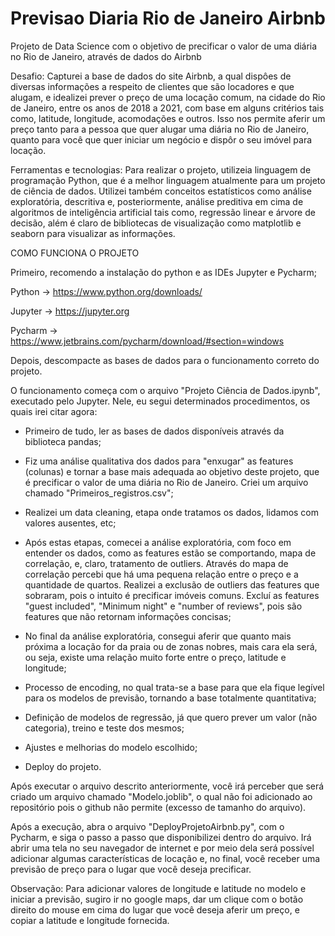 # Previsao Diaria Rio de Janeiro Airbnb
 Projeto de Data Science com o objetivo de precificar o valor de uma diária no Rio de Janeiro, através de dados do Airbnb

Desafio: Capturei a base de dados do site Airbnb, a qual dispôes de diversas informações a respeito de clientes que são locadores e que alugam, e idealizei prever o preço de uma locação comum, na cidade do Rio de Janeiro, entre os anos de 2018 a 2021, com base em alguns critérios tais como, latitude, longitude, acomodações e outros. Isso nos permite aferir um preço tanto para a pessoa que quer alugar uma diária no Rio de Janeiro, quanto para você que quer iniciar um negócio e dispôr o seu imóvel para locação.

Ferramentas e tecnologias: Para realizar o projeto, utilizeia linguagem de programação Python, que é a melhor linguagem atualmente para um projeto de ciência de dados. Utilizei também conceitos estatísticos como análise exploratória, descritiva e, posteriormente, análise preditiva em cima de algoritmos de inteligência artificial tais como, regressão linear e árvore de decisão, além é claro de bibliotecas de visualização como matplotlib e seaborn para visualizar as informações.

COMO FUNCIONA O PROJETO

Primeiro, recomendo a instalação do python e as IDEs Jupyter e Pycharm;

Python -> https://www.python.org/downloads/

Jupyter -> https://jupyter.org

Pycharm -> https://www.jetbrains.com/pycharm/download/#section=windows

Depois, descompacte as bases de dados para o funcionamento correto do projeto.

O funcionamento começa com o arquivo "Projeto Ciência de Dados.ipynb", executado pelo Jupyter. Nele, eu segui determinados procedimentos, os quais irei citar agora:

- Primeiro de tudo, ler as bases de dados disponíveis através da biblioteca pandas;

- Fiz uma análise qualitativa dos dados para "enxugar" as features (colunas) e tornar a base mais adequada ao objetivo deste projeto, que é precificar o valor de uma diária no Rio de Janeiro. Criei um arquivo chamado "Primeiros_registros.csv";

- Realizei um data cleaning, etapa onde tratamos os dados, lidamos com valores ausentes, etc;

- Após estas etapas, comecei a análise exploratória, com foco em entender os dados, como as features estão se comportando, mapa de correlação, e, claro, tratamento de outliers. Através do mapa de correlação percebi que há uma pequena relação entre o preço e a quantidade de quartos. Realizei a exclusão de outliers das features que sobraram, pois o intuito é precificar imóveis comuns. Excluí as features "guest included", "Minimum night" e "number of reviews", pois são features que não retornam informações concisas;

- No final da análise exploratória, consegui aferir que quanto mais próxima a locação for da praia ou de zonas nobres, mais cara ela será, ou seja, existe uma relação muito forte entre o preço, latitude e longitude;

- Processo de encoding, no qual trata-se a base para que ela fique legível para os modelos de previsão, tornando a base totalmente quantitativa;

- Definição de modelos de regressão, já que quero prever um valor (não categoria), treino e teste dos mesmos;

- Ajustes e melhorias do modelo escolhido;

- Deploy do projeto.

Após executar o arquivo descrito anteriormente, você irá perceber que será criado um arquivo chamado "Modelo.joblib", o qual não foi adicionado ao repositório pois o github não permite (excesso de tamanho do arquivo).

Após a execução, abra o arquivo "DeployProjetoAirbnb.py", com o Pycharm, e siga o passo a passo que disponibilizei dentro do arquivo. Irá abrir uma tela no seu navegador de internet e por meio dela será possível adicionar algumas características de locação e, no final, você receber uma previsão de preço para o lugar que você deseja precificar.

Observação: Para adicionar valores de longitude e latitude no modelo e iniciar a previsão, sugiro ir no google maps, dar um clique com o botão direito do mouse em cima do lugar que você deseja aferir um preço, e copiar a latitude e longitude fornecida.
